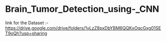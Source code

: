 # Brain_Tumor_Detection_using-_CNN

link for the Dataset :- https://drive.google.com/drive/folders/1yLzZ8pxDbYBM6QQKxOqcGxg01SET9oQh?usp=sharing
